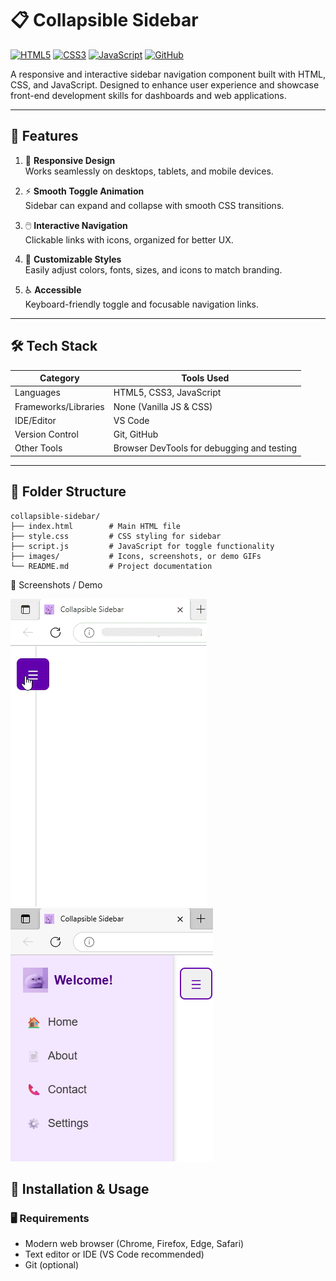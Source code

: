 # 📋 Collapsible Sidebar

[![HTML5](https://img.shields.io/badge/HTML5-E34F26?style=for-the-badge&logo=html5&logoColor=white)](https://developer.mozilla.org/en-US/docs/Web/HTML) 
[![CSS3](https://img.shields.io/badge/CSS3-1572B6?style=for-the-badge&logo=css3&logoColor=white)](https://developer.mozilla.org/en-US/docs/Web/CSS) 
[![JavaScript](https://img.shields.io/badge/JavaScript-F7DF1E?style=for-the-badge&logo=javascript&logoColor=black)](https://developer.mozilla.org/en-US/docs/Web/JavaScript) 
[![GitHub](https://img.shields.io/badge/GitHub-181717?style=for-the-badge&logo=github&logoColor=white)](https://github.com/)

A responsive and interactive sidebar navigation component built with HTML, CSS, and JavaScript. Designed to enhance user experience and showcase front-end development skills for dashboards and web applications.

---

## 🚀 Features

1. 📐 **Responsive Design**  
   Works seamlessly on desktops, tablets, and mobile devices.

2. ⚡ **Smooth Toggle Animation**  
   Sidebar can expand and collapse with smooth CSS transitions.

3. 🖱️ **Interactive Navigation**  
   Clickable links with icons, organized for better UX.

4. 🎨 **Customizable Styles**  
   Easily adjust colors, fonts, sizes, and icons to match branding.

5. ♿ **Accessible**  
   Keyboard-friendly toggle and focusable navigation links.

---

## 🛠 Tech Stack

| Category             | Tools Used                                  |
|---------------------|--------------------------------------------|
| Languages            | HTML5, CSS3, JavaScript                     |
| Frameworks/Libraries | None (Vanilla JS & CSS)                     |
| IDE/Editor           | VS Code                                     |
| Version Control      | Git, GitHub                                 |
| Other Tools          | Browser DevTools for debugging and testing |

---

## 📁 Folder Structure


```text
collapsible-sidebar/
├── index.html        # Main HTML file
├── style.css         # CSS styling for sidebar
├── script.js         # JavaScript for toggle functionality
├── images/           # Icons, screenshots, or demo GIFs
└── README.md         # Project documentation
```

📸 Screenshots / Demo

![Sidebar Demo](images/sidebar-demo_new.gif)  
![Sidebar Screenshot](images/sidebar_ss-new.png)


## 🧪 Installation & Usage

### 🖥 Requirements
- Modern web browser (Chrome, Firefox, Edge, Safari)  
- Text editor or IDE (VS Code recommended)  
- Git (optional)


